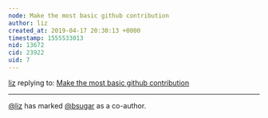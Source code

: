 ```yaml
---
node: Make the most basic github contribution
author: liz
created_at: 2019-04-17 20:30:13 +0000
timestamp: 1555533013
nid: 13672
cid: 23922
uid: 7
---
```




[liz](../profile/liz) replying to: [Make the most basic github contribution](../notes/liz/11-02-2016/make-the-most-basic-github-contribution)

----
 [@liz](/profile/liz) has marked [@bsugar](/profile/bsugar) as a co-author. 